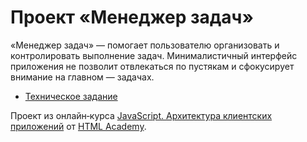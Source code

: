 # Проект «Менеджер задач»

«Менеджер задач» — помогает пользователю организовать и контролировать выполнение задач. Минималистичный интерфейс приложения не позволит отвлекаться по пустякам и сфокусирует внимание на главном — задачах.

* [Техническое задание](specification.md)

Проект из онлайн‑курса [JavaScript. Архитектура клиентских приложений](https://htmlacademy.ru/intensive/ecmascript) от [HTML Academy](https://htmlacademy.ru).
